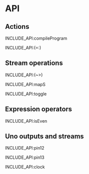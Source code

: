# API

## Actions

INCLUDE_API:compileProgram

INCLUDE_API:(=:)

## Stream operations

INCLUDE_API:(~>)

INCLUDE_API:mapS

INCLUDE_API:toggle

## Expression operators

INCLUDE_API:isEven

## Uno outputs and streams

INCLUDE_API:pin12

INCLUDE_API:pin13

INCLUDE_API:clock
